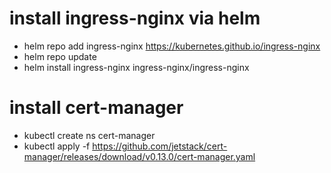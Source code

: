 # install ingress-nginx via helm
- helm repo add ingress-nginx https://kubernetes.github.io/ingress-nginx
- helm repo update
- helm install ingress-nginx ingress-nginx/ingress-nginx

# install cert-manager
- kubectl create ns cert-manager
- kubectl apply -f https://github.com/jetstack/cert-manager/releases/download/v0.13.0/cert-manager.yaml